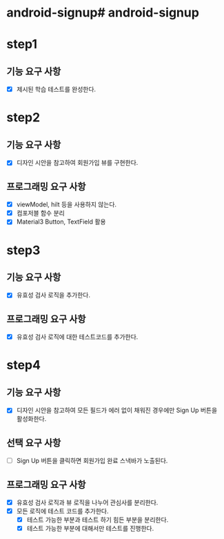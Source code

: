 # android-signup# android-signup

# step1 

## 기능 요구 사항
- [x] 제시된 학습 테스트를 완성한다.

# step2

## 기능 요구 사항
- [x] 디자인 시안을 참고하여 회원가입 뷰를 구현한다.

## 프로그래밍 요구 사항
- [x] viewModel, hilt 등을 사용하지 않는다.
- [x] 컴포저블 함수 분리
- [x] Material3 Button, TextField 활용

# step3
## 기능 요구 사항
- [x] 유효성 검사 로직을 추가한다.

## 프로그래밍 요구 사항
- [x] 유효성 검사 로직에 대한 테스트코드를 추가한다.

# step4
## 기능 요구 사항
- [x] 디자인 시안을 참고하여 모든 필드가 에러 없이 채워진 경우에만 Sign Up 버튼을 활성화한다.

## 선택 요구 사항
- [ ] Sign Up 버튼을 클릭하면 회원가입 완료 스낵바가 노출된다.

## 프로그래밍 요구 사항
- [x] 유효성 검사 로직과 뷰 로직을 나누어 관심사를 분리한다.
- [x] 모든 로직에 테스트 코드를 추가한다.
  - [x] 테스트 가능한 부분과 테스트 하기 힘든 부분을 분리한다.
  - [x] 테스트 가능한 부분에 대해서만 테스트를 진행한다.